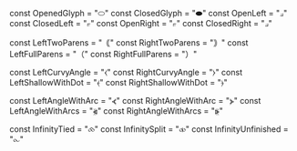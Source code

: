 
const OpenedGlyph = "⬭"
const ClosedGlyph = "⬬"
const OpenLeft    = "⟓"
const ClosedLeft  = "⟔"
const OpenRight   = "⟔"
const ClosedRight = "⟓"

const LeftTwoParens       = "｟"
const RightTwoParens      = "｠"
const LeftFullParens      = "（"
const RightFullParens     = "）"

const LeftCurvyAngle      = "⧼"
const RightCurvyAngle     = "⧽"
const LeftShallowWithDot  = "⦑"
const RightShallowWithDot = "⦒"

const LeftAngleWithArc    = "⦓"
const RightAngleWithArc   = "⦔"
const LeftAngleWithArcs   = "⦖"
const RightAngleWithArcs  = "⦕"

const InfinityTied = "⧝"
const InfinitySplit = "⧞"
const InfinityUnfinished = "⧜"


